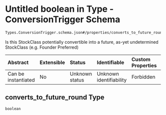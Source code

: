 # Untitled boolean in Type - ConversionTrigger Schema

```txt
Types.ConversionTrigger.schema.json#/properties/converts_to_future_round
```

Is this StockClass potentially convertible into a future, as-yet undetermined StockClass (e.g. Founder Preferred)

| Abstract            | Extensible | Status         | Identifiable            | Custom Properties | Additional Properties | Access Restrictions | Defined In                                                                                      |
| :------------------ | :--------- | :------------- | :---------------------- | :---------------- | :-------------------- | :------------------ | :---------------------------------------------------------------------------------------------- |
| Can be instantiated | No         | Unknown status | Unknown identifiability | Forbidden         | Allowed               | none                | [ConversionTrigger.schema.json*](../types/ConversionTrigger.schema.json "open original schema") |

## converts_to_future_round Type

`boolean`

